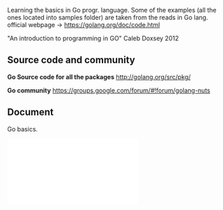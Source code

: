 Learning the basics in Go progr. language. Some of the examples (all the ones located into samples folder) are taken from the reads in Go lang. official webpage -> https://golang.org/doc/code.html 

"An introduction to programming in GO"
Caleb Doxsey
2012

## Source code and community

**Go Source code for all the packages**
http://golang.org/src/pkg/	

**Go community**
https://groups.google.com/forum/#!forum/golang-nuts


## Document

Go basics.

![Report](docs/basic_doc.pdf)